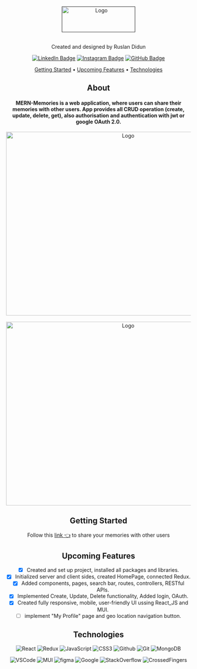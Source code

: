 <div align = "center">
      
 <a>[<img src="https://i.imgur.com/S3FSbsi.png" alt="Logo" width="200" height="70">]()
 </a>
 
</br>
  
<div id="description" align="center">
 Created and designed by Ruslan Didun

[![LinkedIn Badge](https://img.shields.io/badge/-RuslanDidun-blue?style=flat&logo=Linkedin&logoColor=black)](https://www.linkedin.com/in/ruslan-didun/)
[![Instagram Badge](https://img.shields.io/badge/-wanderlust_unlimited-skyblue?style=flat&logo=Instagram&logoColor=black)](https://www.instagram.com/wanderlust_unlimited_/)
[![GitHub Badge](https://img.shields.io/badge/-RuslanDidun-junglegreen?style=flat&logo=GitHub&logoColor=black)](https://github.com/RuslanDidun)

<p align="center">
  <a href="#getting-started">Getting Started</a> •
  <a href="#upcoming-features">Upcoming Features</a> •
  <a href="#technologies">Technologies</a> 
</p>

## About

#### MERN-Memories is a web application, where users can share their memories with other users. App provides all CRUD operation (create, update, delete, get), also authorisation and authentication with jwt or google OAuth 2.0. 

<img src="https://i.imgur.com/x7HCoRW.png" alt="Logo" width="650" height="500">
</br>
</br>
<img src="https://i.imgur.com/JYXjIUq.png" alt="Logo" width="650" height="500">

## Getting Started
Follow this [link 👈]() to share your memories with other users


## Upcoming Features

- [x] Created and set up project, installed all packages and libraries.
- [x] Initialized server and client sides, created HomePage, connected Redux.
- [x] Added components, pages, search bar, routes, controllers, RESTful APIs. 
- [x] Implemented Create, Update, Delete functionality, Added login, OAuth.
- [x] Created fully responsive, mobile, user-friendly UI ussing React_JS and MUI. 
- [ ] implement "My Profile" page and geo location navigation button. 

## Technologies  
![React](https://img.shields.io/badge/-React-05122A?style=flat&logo=React)
![Redux](https://img.shields.io/badge/-Redux-05122A?style=flat&logo=Redux)
![JavaScript](https://img.shields.io/badge/-JavaScript-05122A?style=flat&logo=javascript)
![CSS3](https://img.shields.io/badge/-CSS-05122A?style=flat&logo=css3)
![Github](https://img.shields.io/badge/-GitHub-05122A?style=flat&logo=github)
![Git](https://img.shields.io/badge/-Git-05122A?style=flat&logo=git)
![MongoDB](https://img.shields.io/badge/-MongoDB-05122A?style=flat&logo=MongoDB)

![VSCode](https://img.shields.io/badge/-VS_Code-05122A?style=flat&logo=visualstudio)
![MUI](https://img.shields.io/badge/-MUI-05122A?style=flat&logo=MUI)
![figma](https://img.shields.io/badge/-Figma-05122A?style=flat&logo=Figma)
![Google](https://img.shields.io/badge/-Google-05122A?style=flat&logo=Google)
![StackOverflow](https://img.shields.io/badge/-StackOverflow-05122A?style=flat&logo=StackOverflow)
![CrossedFingers](https://img.shields.io/badge/-CrossedFingers-05122A?style=flat&logo=CrossedFingers)

